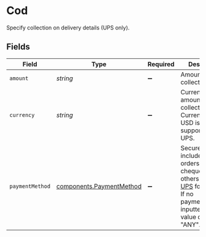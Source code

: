 # Cod

Specify collection on delivery details (UPS only).


## Fields

| Field                                                                                                                                                                                                                                            | Type                                                                                                                                                                                                                                             | Required                                                                                                                                                                                                                                         | Description                                                                                                                                                                                                                                      | Example                                                                                                                                                                                                                                          |
| ------------------------------------------------------------------------------------------------------------------------------------------------------------------------------------------------------------------------------------------------ | ------------------------------------------------------------------------------------------------------------------------------------------------------------------------------------------------------------------------------------------------ | ------------------------------------------------------------------------------------------------------------------------------------------------------------------------------------------------------------------------------------------------ | ------------------------------------------------------------------------------------------------------------------------------------------------------------------------------------------------------------------------------------------------ | ------------------------------------------------------------------------------------------------------------------------------------------------------------------------------------------------------------------------------------------------ |
| `amount`                                                                                                                                                                                                                                         | *string*                                                                                                                                                                                                                                         | :heavy_minus_sign:                                                                                                                                                                                                                               | Amount to be collected.                                                                                                                                                                                                                          | 5.5                                                                                                                                                                                                                                              |
| `currency`                                                                                                                                                                                                                                       | *string*                                                                                                                                                                                                                                         | :heavy_minus_sign:                                                                                                                                                                                                                               | Currency for the amount to be collected. Currently only USD is supported for UPS.                                                                                                                                                                | USD                                                                                                                                                                                                                                              |
| `paymentMethod`                                                                                                                                                                                                                                  | [components.PaymentMethod](../../models/components/paymentmethod.md)                                                                                                                                                                             | :heavy_minus_sign:                                                                                                                                                                                                                               | Secured funds include money orders, certified cheques and others (see <br/><a href="https://www.ups.com/content/us/en/shipping/time/service/value_added/cod.html">UPS</a> for details). <br/>If no payment_method inputted the value defaults to "ANY".) | CASH                                                                                                                                                                                                                                             |